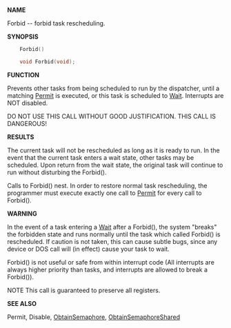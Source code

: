 
**NAME**

Forbid -- forbid task rescheduling.

**SYNOPSIS**

```c
    Forbid()

    void Forbid(void);

```
**FUNCTION**

Prevents other tasks from being scheduled to run by the dispatcher,
until a matching [Permit](../exec/Permit) is executed, or this task is scheduled to
[Wait](../exec/Wait).  Interrupts are NOT disabled.

DO NOT USE THIS CALL WITHOUT GOOD JUSTIFICATION.  THIS CALL IS
DANGEROUS!

**RESULTS**

The current task will not be rescheduled as long as it is ready to
run.  In the event that the current task enters a wait state, other
tasks may be scheduled.  Upon return from the wait state, the original
task will continue to run without disturbing the Forbid().

Calls to Forbid() nest. In order to restore normal task rescheduling,
the programmer must execute exactly one call to [Permit](../exec/Permit) for every
call to Forbid().

**WARNING**

In the event of a task entering a [Wait](../exec/Wait) after a Forbid(), the system
&#034;breaks&#034; the forbidden state and runs normally until the task which
called Forbid() is rescheduled.  If caution is not taken, this can
cause subtle bugs, since any device or DOS call will (in effect)
cause your task to wait.

Forbid() is not useful or safe from within interrupt code
(All interrupts are always higher priority than tasks, and
interrupts are allowed to break a Forbid()).

NOTE
This call is guaranteed to preserve all registers.

**SEE ALSO**

Permit, Disable, [ObtainSemaphore](../exec/ObtainSemaphore), [ObtainSemaphoreShared](../exec/ObtainSemaphoreShared)

